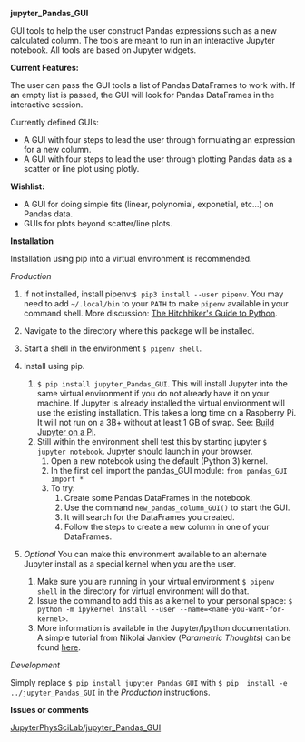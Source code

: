 **jupyter_Pandas_GUI**

GUI tools to help the user construct Pandas expressions such as a new 
calculated column. The tools are meant to run in an interactive Jupyter 
notebook. All tools are based on Jupyter widgets.

**Current Features:**

The user can pass the GUI tools a list of Pandas 
DataFrames to work with. If an empty list is passed, the GUI will look for 
Pandas DataFrames in the interactive session.

Currently defined GUIs:

* A GUI with four steps to lead the user through formulating an expression
  for a new column.
* A GUI with four steps to lead the user through plotting Pandas data as a
  scatter or line plot using plotly.

**Wishlist:**

  * A GUI for doing simple fits (linear, polynomial, exponetial, etc...) on
  Pandas data.
  * GUIs for plots beyond scatter/line plots.
  
**Installation**

Installation using pip into a virtual environment is recommended.

_Production_

1. If not installed, install pipenv:`$ pip3 install --user pipenv`. You may
need to add `~/.local/bin` to your `PATH` to make `pipenv`
available in your command shell. More discussion: 
[The Hitchhiker's Guide to Python](https://docs.python-guide.org/dev/virtualenvs/).
1. Navigate to the directory where this package will be installed.
1. Start a shell in the environment `$ pipenv shell`.
1. Install using pip.
    1. `$ pip install jupyter_Pandas_GUI`. This will install 
       Jupyter into the same virtual
    environment if you do not already have it on your machine. If Jupyter is already
    installed the virtual environment will use the existing installation. This takes
    a long time on a Raspberry Pi. It will not run on a 3B+ without at least 1 GB of
    swap. See: [Build Jupyter on a Pi](https://www.uwosh.edu/facstaff/gutow/computer-and-programming-how-tos/installing-jupyter-on-raspberrian).
    1. Still within the environment shell test this by starting jupyter
`$ jupyter notebook`. Jupyter should launch in your browser.
        1. Open a new notebook using the default (Python 3) kernel.
        1. In the first cell import the pandas_GUI module:
            `from pandas_GUI import *`
        1. To try:
           1. Create some Pandas DataFrames in the notebook.
           1. Use the command `new_pandas_column_GUI()` to start the GUI.
           1. It will search for the DataFrames you created.
           1. Follow the steps to create a new column in one of your
              DataFrames.
        
1. _Optional_ You can make this environment available to an alternate Jupyter install as a special kernel when you are the user.
    1. Make sure you are running in your virtual environment `$ pipenv shell` in the directory for  virtual
    environment will do that.
    1. Issue the command to add this as a kernel to your personal space: 
    `$ python -m ipykernel install --user --name=<name-you-want-for-kernel>`.
    1. More information is available in the Jupyter/Ipython documentation. A simple tutorial from Nikolai Jankiev
    (_Parametric Thoughts_) can be found [here](https://janakiev.com/til/jupyter-virtual-envs/). 
    
_Development_

Simply replace `$ pip install jupyter_Pandas_GUI` with `$ pip 
install -e ../jupyter_Pandas_GUI` in the _Production_
instructions.

**Issues or comments**

[JupyterPhysSciLab/jupyter_Pandas_GUI](https://github.com/JupyterPhysSciLab/jupyter_Pandas_GUI)